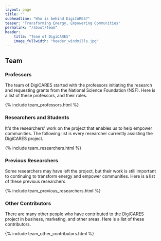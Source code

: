 ```yaml
---
layout: page
title: ""
subheadline: "Who is behind DigiCARES?"
teaser: "Transforming Energy, Empowering Communities"
permalink: "/about/team"
header:
    title: "Team of DigiCARES"
    image_fullwidth: "header_windmills.jpg"
---
```


## Team

### Professors

The team of DigiCARES started with the professors initiating the research and
requesting grants from the National Science Foundation (NSF). Here is a list of
these professors, and their roles.

{% include team_professors.html %}

### Researchers and Students

It's the researchers' work on the project that enables us to help empower
communities. The following list is every researcher currently assisting the
DigiCARES project.

{% include team_researchers.html %}

### Previous Researchers

Some researchers may have left the project, but their work is still important to
continuing to transform energy and empower communities. Here is a list of these
previous researchers.

{% include team_previous_researchers.html %}

### Other Contributors

There are many other people who have contributed to the DigiCARES project in
business, marketing, and other areas. Here is a list of these contributors.

{% include team_other_contributors.html %}


